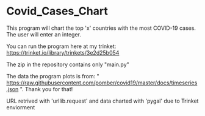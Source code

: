 # Covid_Cases_Chart
This program will chart the top 'x' countries with the most COVID-19 cases. The user will enter an integer.

You can run the program here at my trinket: https://trinket.io/library/trinkets/3e2d25b054 

The zip in the repository contains only "main.py"

The data the program plots is from: " https://raw.githubusercontent.com/pomber/covid19/master/docs/timeseries.json ". Thank you for that!

URL retrived with 'urllib.request' and data charted with 'pygal' due to Trinket enviorment




